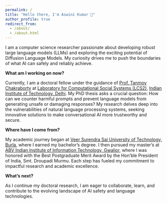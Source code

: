 ```yaml
---
permalink: /
title: "Hello there, I'm Aswini Kumar 🙂"
author_profile: true
redirect_from: 
  - /about/
  - /about.html
---
```


I am a computer science researcher passionate about developing robust large language models (LLMs) and exploring the exciting potential of Diffusion Language Models. My curiosity drives me to push the boundaries of what AI can safely and reliably achieve.

**What am I working on now?**

Currently, I am a doctoral fellow under the guidance of [Prof. Tanmoy Chakraborty](https://tanmoychak.com/) at [Laboratory for Computational Social Systems (LCS2)](https://www.lcs2.in/), [Indian Institute of Technology, Delhi](https://home.iitd.ac.in/). My PhD thesis asks a crucial question: How can we counter harmful prompts and prevent language models from generating unsafe or damaging responses? My research delves deep into the vulnerabilities of natural language processing systems, seeking innovative solutions to make conversational AI more trustworthy and secure.

**Where have I come from?**

My academic journey began at [Veer Surendra Sai University of Technology, Burla](https://www.vssut.ac.in/), where I earned my bachelor’s degree. I then pursued my master’s at [ABV Indian Institute of Information Technology, Gwalior](https://www.iiitm.ac.in/index.php/en/), where I was honored with the Best Postgraduate Merit Award by the Hon’ble President of India, Smt. Droupadi Murmu. Each step has fueled my commitment to impactful research and academic excellence.

**What’s next?**

As I continue my doctoral research, I am eager to collaborate, learn, and contribute to the evolving landscape of AI safety and language technologies.


